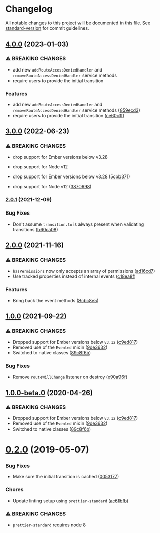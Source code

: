 # Changelog

All notable changes to this project will be documented in this file. See [standard-version](https://github.com/conventional-changelog/standard-version) for commit guidelines.

## [4.0.0](https://github.com/Bagaar/ember-permissions/compare/v3.0.0...v4.0.0) (2023-01-03)


### ⚠ BREAKING CHANGES

* add new `addRouteAccessDeniedHandler` and `removeRouteAccessDeniedHandler` service methods
* require users to provide the initial transition

### Features

* add new `addRouteAccessDeniedHandler` and `removeRouteAccessDeniedHandler` service methods ([859ecd3](https://github.com/Bagaar/ember-permissions/commit/859ecd30e62cae302fceed5f2d50d9fd8c228cea))
* require users to provide the initial transition ([ce60cff](https://github.com/Bagaar/ember-permissions/commit/ce60cffa0b4a318d0d1d4afb7c788b250621156e))

## [3.0.0](https://github.com/Bagaar/ember-permissions/compare/v2.0.1...v3.0.0) (2022-06-23)


### ⚠ BREAKING CHANGES

* drop support for Ember versions below v3.28
* drop support for Node v12

* drop support for Ember versions below v3.28 ([5cbb371](https://github.com/Bagaar/ember-permissions/commit/5cbb3711abb05b947fccc759b4de99f285af6884))
* drop support for Node v12 ([3870698](https://github.com/Bagaar/ember-permissions/commit/3870698e271622d94dbd3856c1c14e448436f67a))

### [2.0.1](https://github.com/Bagaar/ember-permissions/compare/v2.0.0...v2.0.1) (2021-12-09)


### Bug Fixes

* Don't assume `transition.to` is always present when validating transitions ([b60ca08](https://github.com/Bagaar/ember-permissions/commit/b60ca08a9e1b001e3a2b311236e4ad927133e51c))


## [2.0.0](https://github.com/Bagaar/ember-permissions/compare/v1.0.0...v2.0.0) (2021-11-16)


### ⚠ BREAKING CHANGES

* `hasPermissions` now only accepts an array of permissions ([ad16cd7](https://github.com/Bagaar/ember-permissions/commit/ad16cd72fce81237a999ccc1ab82d82b8c91b874))
* Use tracked properties instead of internal events ([c18ea8f](https://github.com/Bagaar/ember-permissions/commit/c18ea8ff6e28408b996b690a59b6371e78610c82))

### Features

* Bring back the event methods ([8cbc8e5](https://github.com/Bagaar/ember-permissions/commit/8cbc8e58c4a14b1277ea251ce414d67a52309885))


## [1.0.0](https://github.com/Bagaar/ember-permissions/compare/v0.2.0...v1.0.0) (2021-09-22)


### ⚠ BREAKING CHANGES

* Dropped support for Ember versions below `v3.12` ([c9ed817](https://github.com/Bagaar/ember-permissions/commit/c9ed817637435df962f50e7e9cc3d1278ca66931))
* Removed use of the `Evented` mixin ([9de3632](https://github.com/Bagaar/ember-permissions/commit/9de3632f3af7ba009c58cd88c5d664f56f64a2ad))
* Switched to native classes ([89c8f6b](https://github.com/Bagaar/ember-permissions/commit/89c8f6b4c9aa7863c430444f0a25c82a21d1d5d7))

### Bug Fixes

* Remove `routeWillChange` listener on destroy ([e90a96f](https://github.com/Bagaar/ember-permissions/commit/e90a96f55e43b5eadbf9596e98d7743b14b8fee1))


## [1.0.0-beta.0](https://github.com/Bagaar/ember-permissions/compare/v0.2.0...v1.0.0-beta.0) (2020-04-26)


### ⚠ BREAKING CHANGES

* Dropped support for Ember versions below `v3.12` ([c9ed817](https://github.com/Bagaar/ember-permissions/commit/c9ed817637435df962f50e7e9cc3d1278ca66931))
* Removed use of the `Evented` mixin ([9de3632](https://github.com/Bagaar/ember-permissions/commit/9de3632f3af7ba009c58cd88c5d664f56f64a2ad))
* Switched to native classes ([89c8f6b](https://github.com/Bagaar/ember-permissions/commit/89c8f6b4c9aa7863c430444f0a25c82a21d1d5d7))

<a name="0.2.0"></a>
# [0.2.0](https://github.com/Bagaar/ember-permissions/compare/v0.1.0...v0.2.0) (2019-05-07)


### Bug Fixes

* Make sure the initial transition is cached ([0053177](https://github.com/Bagaar/ember-permissions/commit/0053177))


### Chores

* Update linting setup using `prettier-standard` ([ac6fbfb](https://github.com/Bagaar/ember-permissions/commit/ac6fbfb))


### ⚠ BREAKING CHANGES

* `prettier-standard` requires node 8
